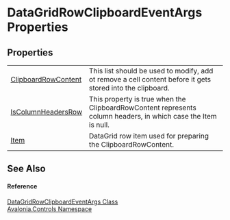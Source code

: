 # DataGridRowClipboardEventArgs Properties




## Properties
<table>
<tr>
<td><a href="P_Avalonia_Controls_DataGridRowClipboardEventArgs_ClipboardRowContent">ClipboardRowContent</a></td>
<td>This list should be used to modify, add ot remove a cell content before it gets stored into the clipboard.</td>
</tr>
<tr>
<td><a href="P_Avalonia_Controls_DataGridRowClipboardEventArgs_IsColumnHeadersRow">IsColumnHeadersRow</a></td>
<td>This property is true when the ClipboardRowContent represents column headers, in which case the Item is null.</td>
</tr>
<tr>
<td><a href="P_Avalonia_Controls_DataGridRowClipboardEventArgs_Item">Item</a></td>
<td>DataGrid row item used for preparing the ClipboardRowContent.</td>
</tr>
</table>

## See Also


#### Reference
<a href="T_Avalonia_Controls_DataGridRowClipboardEventArgs">DataGridRowClipboardEventArgs Class</a>  
<a href="N_Avalonia_Controls">Avalonia.Controls Namespace</a>  
